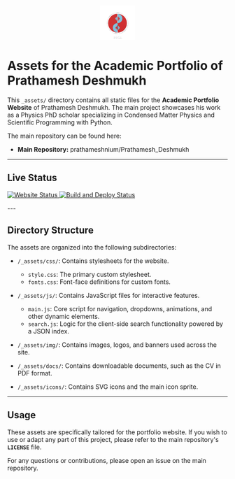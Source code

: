 
<div align="center">
  <a href="https://prathameshdeshmukh.site/">
    <img src="https://raw.githubusercontent.com/prathameshnium/PICA-Python-Instrument-Control-and-Automation/main/_assets/LOGO/PICA_LOGO_NBG.png" alt="PICA Logo" width="80">
  </a>
</div>

# Assets for the Academic Portfolio of Prathamesh Deshmukh

This `_assets/` directory contains all static files for the **Academic Portfolio Website** of Prathamesh Deshmukh. The main project showcases his work as a Physics PhD scholar specializing in Condensed Matter Physics and Scientific Programming with Python.

The main repository can be found here:
*   **Main Repository:** prathameshnium/Prathamesh_Deshmukh

---

## Live Status

<p align="left">
  <!-- Website Uptime -->
  <a href="https://prathameshdeshmukh.site/" target="_blank">
    <img src="https://img.shields.io/website?label=prathameshdeshmukh.site&style=for-the-badge&up_message=online&down_message=offline&url=https%3A%2F%2Fprathameshdeshmukh.site%2F" alt="Website Status"/>
  </a>
  <!-- GitHub Actions Build Status -->
  <a href="https://github.com/prathameshnium/Prathamesh_Deshmukh/actions/workflows/deploy.yml" target="_blank">
    <img src="https://img.shields.io/github/actions/workflow/status/prathameshnium/Prathamesh_Deshmukh/deploy.yml?branch=main&style=for-the-badge&logo=githubactions&logoColor=white" alt="Build and Deploy Status"/>
  </a>
</p>
---

## Directory Structure

The assets are organized into the following subdirectories:

*   `/_assets/css/`: Contains stylesheets for the website.
    *   `style.css`: The primary custom stylesheet.
    *   `fonts.css`: Font-face definitions for custom fonts.

*   `/_assets/js/`: Contains JavaScript files for interactive features.
    *   `main.js`: Core script for navigation, dropdowns, animations, and other dynamic elements.
    *   `search.js`: Logic for the client-side search functionality powered by a JSON index.

*   `/_assets/img/`: Contains images, logos, and banners used across the site.

*   `/_assets/docs/`: Contains downloadable documents, such as the CV in PDF format.

*   `/_assets/icons/`: Contains SVG icons and the main icon sprite.

---

## Usage

These assets are specifically tailored for the portfolio website. If you wish to use or adapt any part of this project, please refer to the main repository's **`LICENSE`** file.

For any questions or contributions, please open an issue on the main repository.
